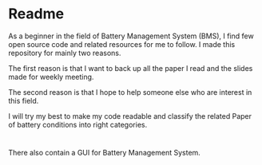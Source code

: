 # Readme

As a beginner in the field of Battery Management System (BMS), I find few open source code and related resources for me to follow. I made this repository for mainly two reasons.

The first reason is that I want to back up all the paper I read and the slides made for weekly meeting.

The second reason is that I hope to help someone else who are interest in this field. 

I will try my best to make my code readable and classify the related Paper of battery conditions into right categories. 

#
There also contain a GUI for Battery Management System.
